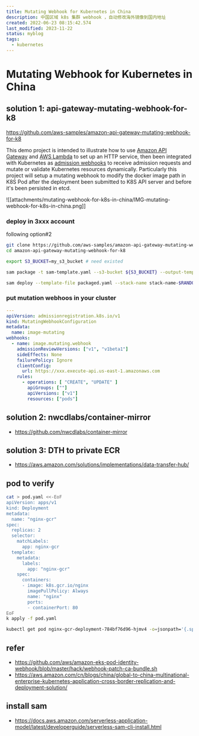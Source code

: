 ```yaml
---
title: Mutating Webhook for Kubernetes in China
description: 中国区域 k8s 集群 webhook ，自动修改海外镜像到国内地址
created: 2022-06-23 08:15:42.574
last_modified: 2023-11-22
status: myblog
tags:
  - kubernetes
---
```


# Mutating Webhook for Kubernetes in China

## solution 1: api-gateway-mutating-webhook-for-k8
https://github.com/aws-samples/amazon-api-gateway-mutating-webhook-for-k8

This demo project is intended to illustrate how to use [Amazon API Gateway](https://aws.amazon.com/api-gateway/) and [AWS Lambda](https://aws.amazon.com/lambda/) to set up an HTTP service, then been integrated with Kubernetes as [admission webhooks](https://kubernetes.io/docs/reference/access-authn-authz/extensible-admission-controllers/) to receive admission requests and mutate or validate Kubernetes resources dynamically. Particularly this project will setup a mutating webhook to modify the docker image path in K8S Pod after the deployment been submitted to K8S API server and before it's been persisted in etcd.

![[attachments/mutating-webhook-for-k8s-in-china/IMG-mutating-webhook-for-k8s-in-china.png]]

### deploy in 3xxx account
following option#2

```sh
git clone https://github.com/aws-samples/amazon-api-gateway-mutating-webhook-for-k8.git
cd amazon-api-gateway-mutating-webhook-for-k8

export S3_BUCKET=my_s3_bucket # need existed

sam package -t sam-template.yaml --s3-bucket ${S3_BUCKET} --output-template-file packaged.yaml 

sam deploy --template-file packaged.yaml --stack-name stack-name-$RANDOM --capabilities CAPABILITY_IAM 

```

### put mutation webhoos in your cluster
```yaml
---
apiVersion: admissionregistration.k8s.io/v1
kind: MutatingWebhookConfiguration
metadata:
  name: image-mutating
webhooks:
  - name: image.mutating.webhook
    admissionReviewVersions: ["v1", "v1beta1"]
    sideEffects: None
    failurePolicy: Ignore
    clientConfig:
      url: https://xxx.execute-api.us-east-1.amazonaws.com
    rules:
      - operations: [ "CREATE", "UPDATE" ]
        apiGroups: [""]
        apiVersions: ["v1"]
        resources: ["pods"]

```

## solution 2: nwcdlabs/container-mirror
- https://github.com/nwcdlabs/container-mirror

## solution 3: DTH to private ECR
- https://aws.amazon.com/solutions/implementations/data-transfer-hub/

## pod to verify
```sh
cat > pod.yaml <<-EoF
apiVersion: apps/v1
kind: Deployment
metadata:
  name: "nginx-gcr"
spec:
  replicas: 2
  selector:
    matchLabels:
      app: nginx-gcr
  template:
    metadata:
      labels:
        app: "nginx-gcr"
    spec:
      containers:
      - image: k8s.gcr.io/nginx
        imagePullPolicy: Always
        name: "nginx"
        ports:
        - containerPort: 80
EoF
k apply -f pod.yaml

kubectl get pod nginx-gcr-deployment-784bf76d96-hjmv4 -o=jsonpath='{.spec.containers[0].image}'

```

## refer
- https://github.com/aws/amazon-eks-pod-identity-webhook/blob/master/hack/webhook-patch-ca-bundle.sh
- https://aws.amazon.com/cn/blogs/china/global-to-china-multinational-enterprise-kubernetes-application-cross-border-replication-and-deployment-solution/

## install sam
- https://docs.aws.amazon.com/serverless-application-model/latest/developerguide/serverless-sam-cli-install.html



